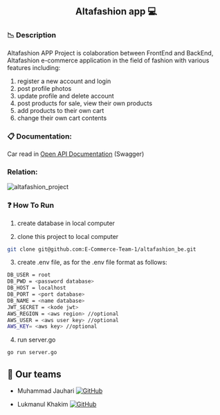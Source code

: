 ## <div align="center"> Altafashion app 💻</div>

### 📉 Description
Altafashion APP Project is colaboration between FrontEnd and BackEnd, Altafashion e-commerce application in the field of fashion with various features including:

1. register a new account and login
2. post profile photos
3. update profile and delete account
4. post products for sale, view their own products
5. add products to their own cart
6. change their own cart contents

### 📋 Documentation:
Car read in [Open API Documentation](https://app.swaggerhub.com/apis-docs/KLUKMANUL33_1/altafashionnewAPI/1.0.0) (Swagger)

###  Relation:
![altafashion_project](./altafashionErd.jpg)


### ❓ How To Run

1. create database in local computer

2. clone this project to local computer
```bash
git clone git@github.com:E-Commerce-Team-1/altafashion_be.git
```
3. create .env file, as for the .env file format as follows:
```bash
DB_USER = root
DB_PWD = <password database>
DB_HOST = localhost
DB_PORT = <port database>
DB_NAME = <name database>
JWT_SECRET = <kode jwt> 
AWS_REGION = <aws region> //optional
AWS_USER = <aws user key> //optional
AWS_KEY= <aws key> //optional
```
4. run server.go
```bash
go run server.go
```

## 📱 Our teams

  - Muhammad Jauhari [![GitHub](https://img.shields.io/badge/muhdjau-%23121011.svg?style=for-the-badge&logo=github&logoColor=white)](https://github.com/muhdjau)


  - Lukmanul Khakim [![GitHub](https://img.shields.io/badge/LukmanulKhakim-%23121011.svg?style=for-the-badge&logo=github&logoColor=white)](https://github.com/LukmanulKhakim)
